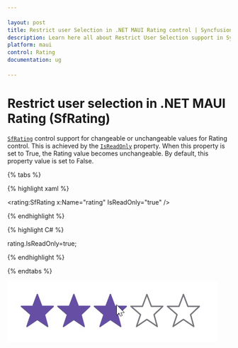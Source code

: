 ```yaml
---

layout: post
title: Restrict user Selection in .NET MAUI Rating control | Syncfusion®
description: Learn here all about Restrict User Selection support in Syncfusion® .NET MAUI Rating (SfRating) control and more.
platform: maui
control: Rating
documentation: ug

---
```


# Restrict user selection in .NET MAUI Rating (SfRating)

[`SfRating`](https://help.syncfusion.com/cr/maui/Syncfusion.Maui.Inputs.SfRating.html) control support for changeable or unchangeable values for Rating control. This is achieved by the [`IsReadOnly`](https://help.syncfusion.com/cr/maui/Syncfusion.Maui.Inputs.SfRating.html#Syncfusion_Maui_Inputs_SfRating_IsReadOnly) property. When this property is set to True, the Rating value becomes unchangeable. By default, this property value is set to False.

{% tabs %}

{% highlight xaml %}

<rating:SfRating x:Name="rating" IsReadOnly="true" />

{% endhighlight %}

{% highlight C# %}

rating.IsReadOnly=true;
	
{% endhighlight %}

{% endtabs %}

![readOnly](images/IsReadOnly.gif)


